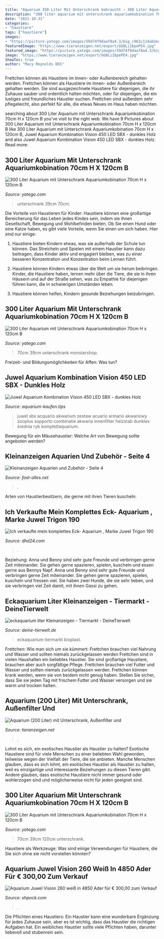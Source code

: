```yaml
---
title: "Aquarium 350 Liter Mit Unterschrank Gebraucht ~ 300 Liter Aquarium Mit Unterschrank Aquariumkobination 70cm H X 120cm B"
description: "300 liter aquarium mit unterschrank aquariumkobination 70cm h x 120cm b"
date: "2021-10-31"
categories:
- "haustiere"
tags: ["haustiere"]
images:
- "https://picture.yatego.com/images/59d74f9daaf8a4.3/big_c961c114ab2eafc6642228334e76d61c-kqh/300-liter-aquarium-mit-unterschrank-aquariumkobination-70cm-h-x-120cm-b-x-39cm-t.jpg"
featuredImage: "https://www.tieranzeigen.net/export/GG8Li1bpePE4.jpg"
featured_image: "https://picture.yatego.com/images/59d74f9daaf8a4.3/big_ad3f377a5bcea34962be7553cb6fa8b7-kqh/300-liter-aquarium-mit-unterschrank-aquariumkobination-70cm-h-x-120cm-b-x-39cm-t.jpg"
image: "https://www.tieranzeigen.net/export/GG8Li1bpePE4.jpg"
ShowToc: true
author: "Macy Reynolds DDS"
---
```



Frettchen können als Haustiere im Innen- oder Außenbereich gehalten werden.
Frettchen können als Haustiere im Innen- oder Außenbereich gehalten werden. Sie sind ausgezeichnete Haustiere für diejenigen, die ihr Zuhause sauber und ordentlich halten möchten, oder für diejenigen, die ein lustiges und freundliches Haustier suchen. Frettchen sind außerdem sehr pflegeleicht, also perfekt für alle, die etwas Neues im Haus haben möchten.

	

		
searching about 300 Liter Aquarium mit Unterschrank Aquariumkobination 70cm H x 120cm B you've visit to the right web. We have 9 Pictures about 300 Liter Aquarium mit Unterschrank Aquariumkobination 70cm H x 120cm B like 300 Liter Aquarium mit Unterschrank Aquariumkobination 70cm H x 120cm B, Juwel Aquarium Kombination Vision 450 LED SBX - dunkles Holz and also Juwel Aquarium Kombination Vision 450 LED SBX - dunkles Holz. Read more:
		
    
## 300 Liter Aquarium Mit Unterschrank Aquariumkobination 70cm H X 120cm B

<img loading=lazy src="https://picture.yatego.com/images/59d74f9daaf8a4.3/big_ad3f377a5bcea34962be7553cb6fa8b7-kqh/300-liter-aquarium-mit-unterschrank-aquariumkobination-70cm-h-x-120cm-b-x-39cm-t.jpg" onerror="this.onerror=null;this.src='https://tse1.mm.bing.net/th?id=OIP.wJXJnGSAz6JNjn7ylxMKwwHaHa&amp;pid=15.1';" alt="300 Liter Aquarium mit Unterschrank Aquariumkobination 70cm H x 120cm B">

_Source: yatego.com_

>unterschrank 39cm 70cm. 

	

Die Vorteile von Haustieren für Kinder:
Haustiere können eine großartige Bereicherung für das Leben jedes Kindes sein, indem sie ihnen Gesellschaft, Bewegung und Wohlbefinden bieten. Ob Sie einen Hund oder eine Katze haben, es gibt viele Vorteile, wenn Sie einen um sich haben. Hier sind nur einige:
1. Haustiere bieten Kindern etwas, was sie außerhalb der Schule tun können. Das Streicheln und Spielen mit einem Haustier kann dazu beitragen, dass Kinder aktiv und engagiert bleiben, was zu einer besseren Konzentration und Konzentration beim Lernen führt.

2. Haustiere können Kindern etwas über die Welt um sie herum beibringen. Kinder, die Haustiere haben, lernen mehr über die Tiere, die sie in ihren Häusern und auf der Straße sehen, was zu Empathie für diejenigen führen kann, die in schwierigen Umständen leben.

3. Haustiere können helfen, Kindern gesunde Beziehungen beizubringen.

    
## 300 Liter Aquarium Mit Unterschrank Aquariumkobination 70cm H X 120cm B

<img loading=lazy src="https://picture.yatego.com/images/59d74f9daaf8a4.3/big_c961c114ab2eafc6642228334e76d61c-kqh/300-liter-aquarium-mit-unterschrank-aquariumkobination-70cm-h-x-120cm-b-x-39cm-t.jpg" onerror="this.onerror=null;this.src='https://tse1.mm.bing.net/th?id=OIP.ZmoIofpj7w0DUFNbj0OAmwHaHa&amp;pid=15.1';" alt="300 Liter Aquarium mit Unterschrank Aquariumkobination 70cm H x 120cm B">

_Source: yatego.com_

>70cm 39cm unterschrank monstershop. 

	

Freizeit- und Bildungsmöglichkeiten für Affen: Was tun?

    
## Juwel Aquarium Kombination Vision 450 LED SBX - Dunkles Holz

<img loading=lazy src="https://www.aquarium-kaufen.tips/wp-content/uploads/2017/10/18108_pla_juwel_vision450_hs_01_5.jpg" onerror="this.onerror=null;this.src='https://tse1.mm.bing.net/th?id=OIP.YArlNOTudO7yvKNKL74NDgHaHa&amp;pid=15.1';" alt="Juwel Aquarium Kombination Vision 450 LED SBX - dunkles Holz">

_Source: aquarium-kaufen.tips_

>juwel sbx acquario akwarium zestaw acuario armario akwariowy zooplus supporto combinatie akwaria innenfilter heizstab dunkles średnia ryb komplettaquarium. 

	

Bewegung für ein Mäusehaustier: Welche Art von Bewegung sollte angeboten werden?

    
## Kleinanzeigen Aquarien Und Zubehör - Seite 4

<img loading=lazy src="http://www.fast-alles.net/pictures/241562.jpg" onerror="this.onerror=null;this.src='https://tse1.mm.bing.net/th?id=OIP.gbrRSuw_2Ra3KibtH-fL6AHaJ4&amp;pid=15.1';" alt="Kleinanzeigen Aquarien und Zubehör - Seite 4">

_Source: fast-alles.net_

>. 

	

Arten von Haustierbesitzern, die gerne mit ihren Tieren kuscheln:

    
## Ich Verkaufte Mein Komplettes Eck- Aquarium , Marke Juwel Trigon 190

<img loading=lazy src="http://bild0.qimage.de/aquarium-juwel-trigon-foto-bild-98142390.jpg" onerror="this.onerror=null;this.src='https://tse1.mm.bing.net/th?id=OIP.unCUMaKEvu0DDmVHz8ScWAHaJ4&amp;pid=15.1';" alt="Ich verkaufte mein komplettes Eck- Aquarium , Marke Juwel Trigon 190">

_Source: dhd24.com_

>. 

	

Beziehung: Anna und Benny sind sehr gute Freunde und verbringen gerne Zeit miteinander. Sie gehen gerne spazieren, spielen, kuscheln und essen gerne aus Bennys Napf.
Anna und Benny sind sehr gute Freunde und verbringen gerne Zeit miteinander. Sie gehen gerne spazieren, spielen, kuscheln und fressen viel. Sie haben zwei Hunde, die sie sehr lieben, und sie verbringen viel Zeit damit, mit ihnen Gassi zu gehen.

    
## Eckaquarium Liter Kleinanzeigen - Tiermarkt - DeineTierwelt

<img loading=lazy src="http://bild0.qimage.de/bioplast-eckaquarium-20-foto-bild-118770200.jpg" onerror="this.onerror=null;this.src='https://tse4.mm.bing.net/th?id=OIP.pyg67pXPx8xdud9BbGWA1QHaNK&amp;pid=15.1';" alt="eckaquarium liter Kleinanzeigen - Tiermarkt - DeineTierwelt">

_Source: deine-tierwelt.de_

>eckaquarium tiermarkt bioplast. 

	

Frettchen: Wie man sich um sie kümmert: Frettchen brauchen viel Nahrung und Wasser und sollten niemals zurückgelassen werden
Frettchen sind in vielen Haushalten ein beliebtes Haustier. Sie sind großartige Haustiere, brauchen aber auch sorgfältige Pflege. Frettchen brauchen viel Futter und Wasser und sollten niemals zurückgelassen werden. Frettchen können krank werden, wenn sie von beidem nicht genug haben. Stellen Sie sicher, dass Sie sie jeden Tag mit frischem Futter und Wasser versorgen und sie warm und trocken halten.

    
## Aquarium (200 Liter) Mit Unterschrank, Außenfilter Und

<img loading=lazy src="https://www.tieranzeigen.net/export/GG8Li1bpePE4.jpg" onerror="this.onerror=null;this.src='https://tse2.mm.bing.net/th?id=OIP.KAPah7nbPtk2f02yvW-gaQHaJ4&amp;pid=15.1';" alt="Aquarium (200 Liter) mit Unterschrank, Außenfilter und">

_Source: tieranzeigen.net_

>. 

	

Lohnt es sich, ein exotisches Haustier als Haustier zu halten?
Exotische Haustiere sind für viele Menschen zu einer beliebten Wahl geworden, teilweise wegen der Vielfalt der Tiere, die sie anbieten. Manche Menschen glauben, dass es sich lohnt, ein exotisches Haustier als Haustier zu halten, weil es einzigartige und interessante Beziehungen zu diesen Tieren gibt. Andere glauben, dass exotische Haustiere nicht immer gesund oder wohlerzogen sind und möglicherweise nicht für jeden geeignet sind.

    
## 300 Liter Aquarium Mit Unterschrank Aquariumkobination 70cm H X 120cm B

<img loading=lazy src="https://picture.yatego.com/images/59d74f9daaf8a4.3/c961c114ab2eafc6642228334e76d61c-kqh/300-liter-aquarium-mit-unterschrank-aquariumkobination-70cm-h-x-120cm-b-x-39cm-t.jpg" onerror="this.onerror=null;this.src='https://tse4.mm.bing.net/th?id=OIP.857VHV1jKbQjGQTHG7AepQAAAA&amp;pid=15.1';" alt="300 Liter Aquarium mit Unterschrank Aquariumkobination 70cm H x 120cm B">

_Source: yatego.com_

>70cm 39cm 120cm unterschrank. 

	

Haustiere als Werkzeuge: Was sind einige Verwendungen für Haustiere, die Sie sich ohne sie nicht vorstellen könnten?

    
## Aquarium Juwel Vision 260 Weiß In 4850 Ader Für € 300,00 Zum Verkauf

<img loading=lazy src="https://webimg.secondhandapp.com/w-i-mgl/57867f5f4d225e794a5f763b" onerror="this.onerror=null;this.src='https://tse1.mm.bing.net/th?id=OIP.hnOl2qff4V3iouJSJnSmxAHaJ4&amp;pid=15.1';" alt="Aquarium Juwel Vision 260 weiß in 4850 Ader für € 300,00 zum Verkauf">

_Source: shpock.com_

>. 

	

Die Pflichten eines Haustiers:
Ein Haustier kann eine wunderbare Ergänzung für jedes Zuhause sein, aber es ist wichtig, dass das Haustier die richtigen Aufgaben hat. Ein weibliches Haustier sollte viele Pflichten haben, darunter liebevoll und stubenrein sein.

